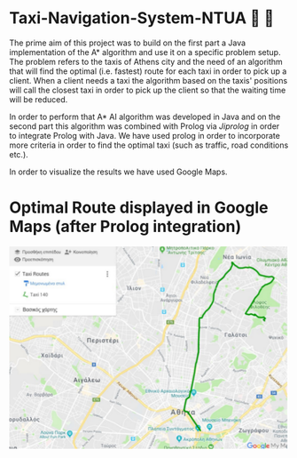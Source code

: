 # Taxi-Navigation-System-NTUA :taxi: :taxi:
The prime aim of this project was to build on the first part a Java implementation of the A* algorithm and use it on a specific problem setup.  
The problem refers to the taxis of Athens city and the need of an algorithm that will find the optimal (i.e. fastest) route for each taxi in order to pick up a client. When a client needs a taxi the algorithm based on the taxis' positions will call the closest taxi in order to pick up the client so that the waiting time will be reduced.  

In order to perform that A* AI algorithm was developed in Java and on the second part this algorithm was combined with Prolog via *Jiprolog* in order to integrate Prolog with Java. We have used prolog in order to incorporate more criteria in order to find the optimal taxi (such as traffic, road conditions etc.).  

In order to visualize the results we have used Google Maps.  

# Optimal Route displayed in Google Maps (after Prolog integration)
![screenshot](img1.png)
